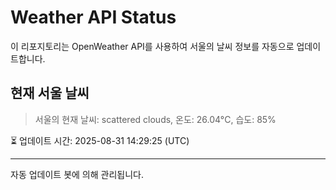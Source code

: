 
# Weather API Status

이 리포지토리는 OpenWeather API를 사용하여 서울의 날씨 정보를 자동으로 업데이트합니다.

## 현재 서울 날씨
> 서울의 현재 날씨: scattered clouds, 온도: 26.04°C, 습도: 85%

⏳ 업데이트 시간: 2025-08-31 14:29:25 (UTC)

---
자동 업데이트 봇에 의해 관리됩니다.

